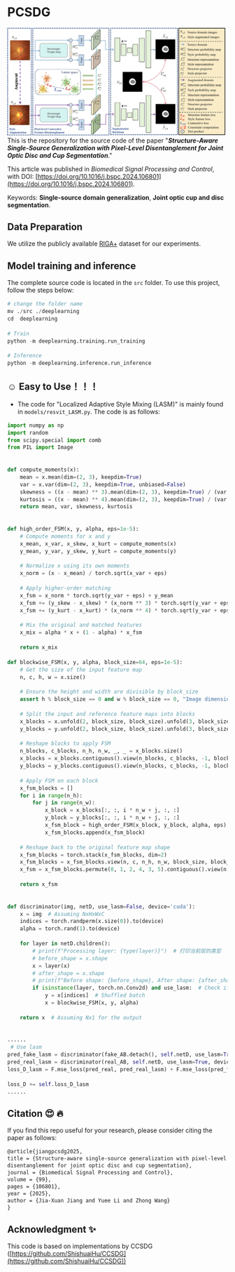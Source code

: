 # PCSDG
![Main Model](./figures/model.jpg)
This is the repository for the source code of the paper "***Structure-Aware Single-Source Generalization with Pixel-Level Disentanglement for Joint Optic Disc and Cup Segmentation***."

This article was published in *Biomedical Signal Processing and Control*, with DOI: [https://doi.org/10.1016/j.bspc.2024.106801](https://doi.org/10.1016/j.bspc.2024.106801). 

Keywords: **Single-source domain generalization**, **Joint optic cup and disc segmentation**.

## Data Preparation
We utilize the publicly available [RIGA+](https://zenodo.org/record/6325549) dataset for our experiments. 

## Model training and inference
The complete source code is located in the `src` folder. To use this project, follow the steps below:
```python
# change the folder name
mv ./src ./deeplearning
cd  deeplearning

# Train
python -m deeplearning.training.run_training

# Inference
python -m deeplearning.inference.run_inference
```

## :relaxed: Easy to Use！！！ 
* The code for "Localized Adaptive Style Mixing (LASM)" is mainly found in `models/resvit_LASM.py`. The code is as follows:
```python
import numpy as np
import random
from scipy.special import comb
from PIL import Image


def compute_moments(x):
    mean = x.mean(dim=(2, 3), keepdim=True)
    var = x.var(dim=(2, 3), keepdim=True, unbiased=False)
    skewness = ((x - mean) ** 3).mean(dim=(2, 3), keepdim=True) / (var.sqrt() + 1e-5) ** 3
    kurtosis = ((x - mean) ** 4).mean(dim=(2, 3), keepdim=True) / (var + 1e-5) ** 2
    return mean, var, skewness, kurtosis


def high_order_FSM(x, y, alpha, eps=1e-5):
    # Compute moments for x and y
    x_mean, x_var, x_skew, x_kurt = compute_moments(x)
    y_mean, y_var, y_skew, y_kurt = compute_moments(y)

    # Normalize x using its own moments
    x_norm = (x - x_mean) / torch.sqrt(x_var + eps)

    # Apply higher-order matching
    x_fsm = x_norm * torch.sqrt(y_var + eps) + y_mean
    x_fsm += (y_skew - x_skew) * (x_norm ** 3) * torch.sqrt(y_var + eps)
    x_fsm += (y_kurt - x_kurt) * (x_norm ** 4) * torch.sqrt(y_var + eps)

    # Mix the original and matched features
    x_mix = alpha * x + (1 - alpha) * x_fsm

    return x_mix

def blockwise_FSM(x, y, alpha, block_size=64, eps=1e-5):
    # Get the size of the input feature map
    n, c, h, w = x.size()

    # Ensure the height and width are divisible by block_size
    assert h % block_size == 0 and w % block_size == 0, "Image dimensions must be divisible by block size"

    # Split the input and reference feature maps into blocks
    x_blocks = x.unfold(2, block_size, block_size).unfold(3, block_size, block_size)
    y_blocks = y.unfold(2, block_size, block_size).unfold(3, block_size, block_size)

    # Reshape blocks to apply FSM
    n_blocks, c_blocks, n_h, n_w, _, _ = x_blocks.size()
    x_blocks = x_blocks.contiguous().view(n_blocks, c_blocks, -1, block_size, block_size)
    y_blocks = y_blocks.contiguous().view(n_blocks, c_blocks, -1, block_size, block_size)

    # Apply FSM on each block
    x_fsm_blocks = []
    for i in range(n_h):
        for j in range(n_w):
            x_block = x_blocks[:, :, i * n_w + j, :, :]
            y_block = y_blocks[:, :, i * n_w + j, :, :]
            x_fsm_block = high_order_FSM(x_block, y_block, alpha, eps)
            x_fsm_blocks.append(x_fsm_block)

    # Reshape back to the original feature map shape
    x_fsm_blocks = torch.stack(x_fsm_blocks, dim=2)
    x_fsm_blocks = x_fsm_blocks.view(n, c, n_h, n_w, block_size, block_size)
    x_fsm = x_fsm_blocks.permute(0, 1, 2, 4, 3, 5).contiguous().view(n, c, h, w)

    return x_fsm


def discriminator(img, netD, use_lasm=False, device='cuda'):
    x = img  # Assuming NxHxWxC
    indices = torch.randperm(x.size(0)).to(device)
    alpha = torch.rand(1).to(device)

    for layer in netD.children():
        # print(f"Processing layer: {type(layer)}")  # 打印当前层的类型
        # before_shape = x.shape
        x = layer(x)
        # after_shape = x.shape
        # print(f"Before shape: {before_shape}, After shape: {after_shape}")
        if isinstance(layer, torch.nn.Conv2d) and use_lasm:  # Check if the layer is convolutional
            y = x[indices]  # Shuffled batch
            x = blockwise_FSM(x, y, alpha)

    return x  # Assuming Nx1 for the output


......
 # Use lasm
pred_fake_lasm = discriminator(fake_AB.detach(), self.netD, use_lasm=True, device=self.device)
pred_real_lasm = discriminator(real_AB, self.netD, use_lasm=True, device=self.device)
loss_D_lasm = F.mse_loss(pred_real, pred_real_lasm) + F.mse_loss(pred_fake, pred_fake_lasm)

loss_D += self.loss_D_lasm
......

```


## Citation :heart_eyes: :fire:
If you find this repo useful for your research, please consider citing the paper as follows:
```
@article{jiangpcsdg2025,
title = {Structure-aware single-source generalization with pixel-level disentanglement for joint optic disc and cup segmentation},
journal = {Biomedical Signal Processing and Control},
volume = {99},
pages = {106801},
year = {2025},
author = {Jia-Xuan Jiang and Yuee Li and Zhong Wang}
}
```

## Acknowledgment :sparkles:
This code is based on implementations by CCSDG ([https://github.com/ShishuaiHu/CCSDG](https://github.com/ShishuaiHu/CCSDG))

